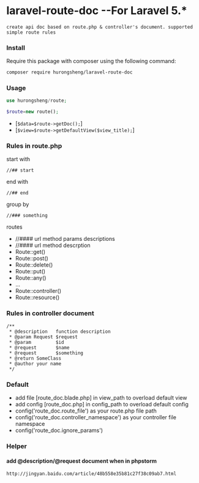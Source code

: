 # laravel-route-doc  --For Laravel 5.*

    create api doc based on route.php & controller's document. supported simple route rules
    

### Install

Require this package with composer using the following command:

```bash
composer require hurongsheng/laravel-route-doc
```

### Usage

```php
use hurongsheng/route;
```

```php
$route=new route();
```

* [`$data=$route->getDoc();`]
* [`$view=$route->getDefaultView($view_title);`]


### Rules in route.php

start with
	
	//## start

end with

	//## end
	
group by

	//### something
	
routes

* //#### url method params descriptions
* //#### url method descrption
* Route::get()
* Route::post()
* Route::delete()	
* Route::put()
* Route::any()
* ...
* Route::controller()
* Route::resource()


### Rules in controller document

	/**
     * @description   function description
     * @param Request $request
     * @param         $id
     * @request       $name
     * @request       $something
     * @return SomeClass
     * @author your name
     */

### Default

* add file [route_doc.blade.php] in view_path to overload default view 
* add config [route_doc.php] in config_path to overload default config 
* config('route_doc.route_file') as your route.php file path
* config('route_doc.controller_namespace') as your controller file  namespace
* config('route_doc.ignore_params') 


### Helper

#### add @description/@request document when in phpstorm 

    http://jingyan.baidu.com/article/48b558e35b81c27f38c09ab7.html